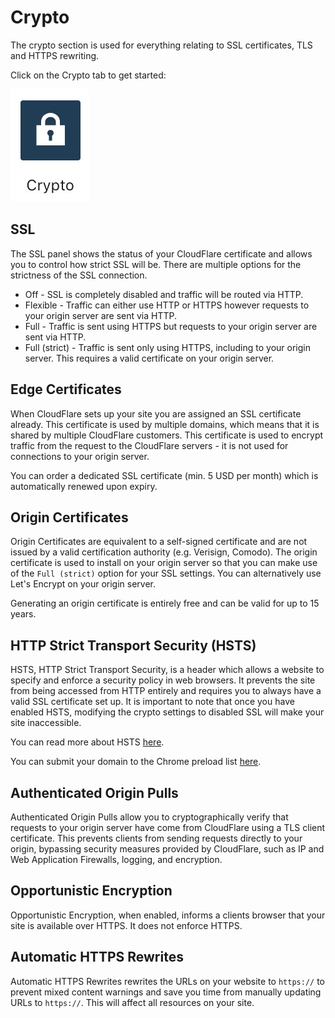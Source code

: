 # Crypto

The crypto section is used for everything relating to SSL certificates, TLS and HTTPS rewriting.

Click on the Crypto tab to get started: 

![DNS tab](images/crypto/crypto-tab.jpg "DNS tab")

## SSL

The SSL panel shows the status of your CloudFlare certificate and allows you to control how strict SSL will be. There are 
multiple options for the strictness of the SSL connection.

* Off - SSL is completely disabled and traffic will be routed via HTTP.
* Flexible - Traffic can either use HTTP or HTTPS however requests to your origin server are sent via HTTP.
* Full - Traffic is sent using HTTPS but requests to your origin server are sent via HTTP.
* Full (strict) - Traffic is sent only using HTTPS, including to your origin server. This requires a valid certificate
on your origin server.

## Edge Certificates

When CloudFlare sets up your site you are assigned an SSL certificate already. This certificate is used by multiple domains,
which means that it is shared by multiple CloudFlare customers. This certificate is used to encrypt traffic from the request 
to the CloudFlare servers - it is not used for connections to your origin server.


You can order a dedicated SSL certificate (min. 5 USD per month) which is automatically renewed upon expiry.

## Origin Certificates

Origin Certificates are equivalent to a self-signed certificate and are not issued by a valid certification authority
(e.g. Verisign, Comodo). The origin certificate is used to install on your origin server so that you can make use of 
the `Full (strict)` option for your SSL settings. You can alternatively use Let's Encrypt on your origin server.

Generating an origin certificate is entirely free and can be valid for up to 15 years.

## HTTP Strict Transport Security (HSTS)

HSTS, HTTP Strict Transport Security, is a header which allows a website to specify and enforce a security policy in web browsers.
It prevents the site from being accessed from HTTP entirely and requires you to always have a valid SSL certificate set up. It is
important to note that once you have enabled HSTS, modifying the crypto settings to disabled SSL will make your site inaccessible.

You can read more about HSTS [here]().

You can submit your domain to the Chrome preload list [here](https://hstspreload.org).

## Authenticated Origin Pulls

Authenticated Origin Pulls allow you to cryptographically verify that requests to your origin server have come from CloudFlare using a TLS 
client certificate. This prevents clients from sending requests directly to your origin, bypassing security measures provided by CloudFlare, 
such as IP and Web Application Firewalls, logging, and encryption.

## Opportunistic Encryption

Opportunistic Encryption, when enabled, informs a clients browser that your site is available over HTTPS. It does not enforce HTTPS.

## Automatic HTTPS Rewrites

Automatic HTTPS Rewrites rewrites the URLs on your website to `https://` to prevent mixed content warnings and save you time from manually
updating URLs to `https://`. This will affect all resources on your site.